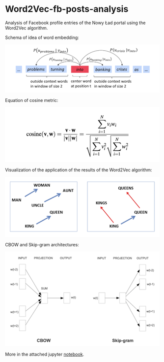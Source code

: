 # Word2Vec-fb-posts-analysis
Analysis of Facebook profile entries of the Nowy Ład portal using the Word2Vec algorithm.

Schema of idea of word embedding:

![](https://github.com/KrzysiekJa/Word2Vec-fb-posts-analysis/blob/main/images/word_embedding.png)

Equation of cosine metric:

![](https://github.com/KrzysiekJa/Word2Vec-fb-posts-analysis/blob/main/images/cosine_metric.png)

Visualization of the application of the results of the Word2Vec algorithm:

![](https://github.com/KrzysiekJa/Word2Vec-fb-posts-analysis/blob/main/images/example.png)

CBOW and Skip-gram architectures:

![](https://github.com/KrzysiekJa/Word2Vec-fb-posts-analysis/blob/main/images/architectures.png)

More in the attached jupyter [notebook](./fb_posts_analysis.ipynb).

